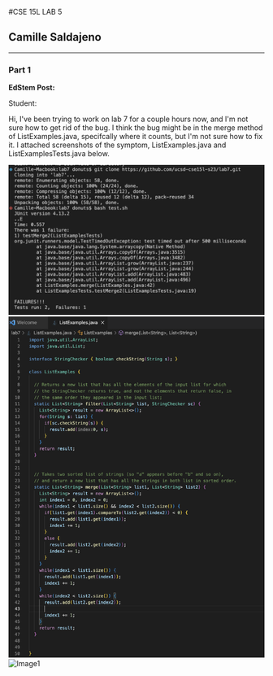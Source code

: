 #CSE 15L LAB 5
## Camille Saldajeno
---
### Part 1
**EdStem Post:**

Student: 

Hi, I've been trying to work on lab 7 for a couple hours now, and I'm not sure how to get rid of the bug. I think the bug might be in the merge method of ListExamples.java, specifcally where it counts, but I'm not sure how to fix it. I attached screenshots of the symptom, ListExamples.java and ListExamplesTests.java below.

![Image1](lab5_edstem.png)
![Image1](lab5_list.png)
![Image1](lab5_tests.png)










